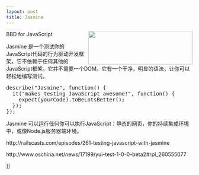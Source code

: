 ```yaml
---
layout: post
title: Jasmine
---
```

<p><img style="float: right;" height="90" width="282" src="http://pivotal.github.com/jasmine/images/jasmine_logo.png" />BBD for JavaScript</p>
<p>Jasmine&nbsp;是一个测试你的JavaScript代码的行为驱动开发框架。它不依赖于任何其他的JavaScript框架。它并不需要一个DOM。它有一个干净，明显的语法，让你可以轻松地编写测试。</p>
<p>
<div class="cnblogs_Highlighter">
<pre class="brush:csharp;gutter:true;">describe("Jasmine", function() {
  it("makes testing JavaScript awesome!", function() {
    expect(yourCode).toBeLotsBetter();
  });
});
</pre>
</div>
</p>
<p>Jasmine 可以运行任何你可以执行JavaScript：静态的网页，你的持续集成环境中，或像Node.js服务器端环境。</p>
<p>http://railscasts.com/episodes/261-testing-javascript-with-jasmine</p>
<p>http://www.oschina.net/news/17199/yui-test-1-0-0-beta2#rpl_260555077</p>]]
